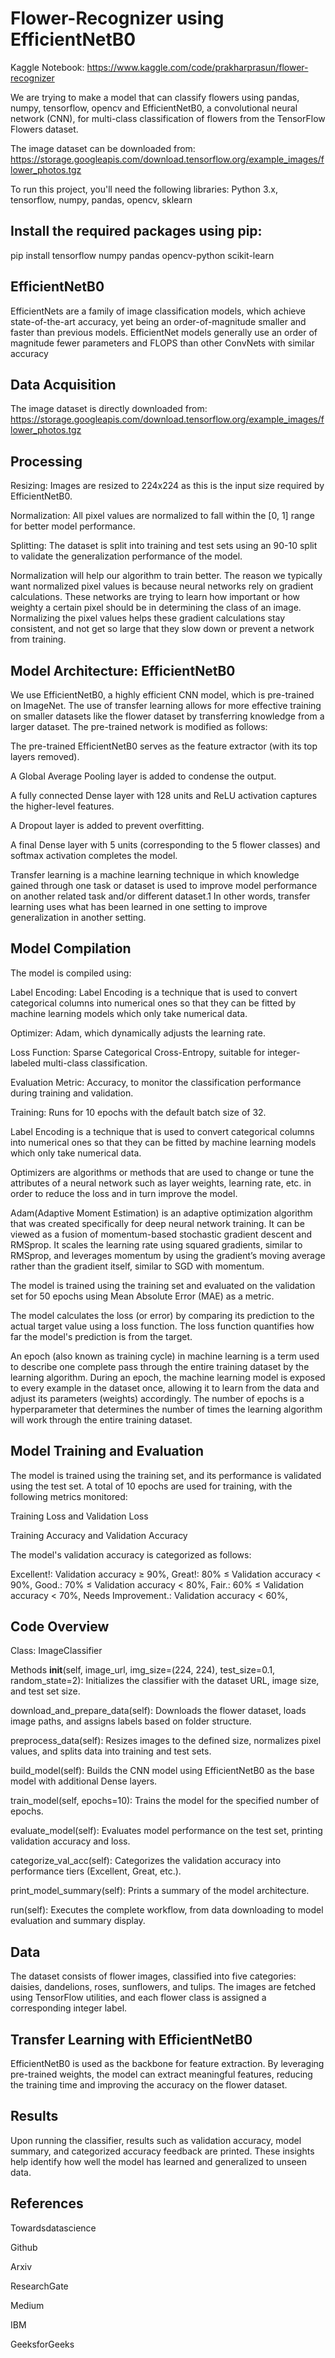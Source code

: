 # Flower-Recognizer using EfficientNetB0
Kaggle Notebook: https://www.kaggle.com/code/prakharprasun/flower-recognizer

We are trying to make a model that can classify flowers using pandas, numpy, tensorflow, opencv and EfficientNetB0, a convolutional neural network (CNN), for multi-class classification of flowers from the TensorFlow Flowers dataset.

The image dataset can be downloaded from:
https://storage.googleapis.com/download.tensorflow.org/example_images/flower_photos.tgz

To run this project, you'll need the following libraries:
Python 3.x, tensorflow, numpy, pandas, opencv, sklearn
## Install the required packages using pip:
pip install tensorflow numpy pandas opencv-python scikit-learn
## EfficientNetB0
EfficientNets are a family of image classification models, which achieve state-of-the-art accuracy, yet being an order-of-magnitude smaller and faster than previous models.
EfficientNet models generally use an order of magnitude fewer parameters and FLOPS than other ConvNets with similar accuracy
## Data Acquisition
The image dataset is directly downloaded from:
https://storage.googleapis.com/download.tensorflow.org/example_images/flower_photos.tgz
## Processing
Resizing: Images are resized to 224x224 as this is the input size required by EfficientNetB0.

Normalization: All pixel values are normalized to fall within the [0, 1] range for better model performance.

Splitting: The dataset is split into training and test sets using an 90-10 split to validate the generalization performance of the model.

Normalization will help our algorithm to train better. The reason we typically want normalized pixel values is because neural networks rely on gradient calculations. These networks are trying to learn how important or how weighty a certain pixel should be in determining the class of an image. Normalizing the pixel values helps these gradient calculations stay consistent, and not get so large that they slow down or prevent a network from training.

## Model Architecture: EfficientNetB0
We use EfficientNetB0, a highly efficient CNN model, which is pre-trained on ImageNet. The use of transfer learning allows for more effective training on smaller datasets like the flower dataset by transferring knowledge from a larger dataset. The pre-trained network is modified as follows:

The pre-trained EfficientNetB0 serves as the feature extractor (with its top layers removed).

A Global Average Pooling layer is added to condense the output.

A fully connected Dense layer with 128 units and ReLU activation captures the higher-level features.

A Dropout layer is added to prevent overfitting.

A final Dense layer with 5 units (corresponding to the 5 flower classes) and softmax activation completes the model.


Transfer learning is a machine learning technique in which knowledge gained through one task or dataset is used to improve model performance on another related task and/or different dataset.1 In other words, transfer learning uses what has been learned in one setting to improve generalization in another setting.
## Model Compilation
The model is compiled using:

Label Encoding: Label Encoding is a technique that is used to convert categorical columns into numerical ones so that they can be fitted by machine learning models which only take numerical data.

Optimizer: Adam, which dynamically adjusts the learning rate.

Loss Function: Sparse Categorical Cross-Entropy, suitable for integer-labeled multi-class classification.

Evaluation Metric: Accuracy, to monitor the classification performance during training and validation.

Training: Runs for 10 epochs with the default batch size of 32.


Label Encoding is a technique that is used to convert categorical columns into numerical ones so that they can be fitted by machine learning models which only take numerical data.

Optimizers are algorithms or methods that are used to change or tune the attributes of a neural network such as layer weights, learning rate, etc. in order to reduce the loss and in turn improve the model.

Adam(Adaptive Moment Estimation) is an adaptive optimization algorithm that was created specifically for deep neural network training. It can be viewed as a fusion of momentum-based stochastic gradient descent and RMSprop. It scales the learning rate using squared gradients, similar to RMSprop, and leverages momentum by using the gradient’s moving average rather than the gradient itself, similar to SGD with momentum. 

The model is trained using the training set and evaluated on the validation set for 50 epochs using Mean Absolute Error (MAE) as a metric.

The model calculates the loss (or error) by comparing its prediction to the actual target value using a loss function. The loss function quantifies how far the model's prediction is from the target.

An epoch (also known as training cycle) in machine learning is a term used to describe one complete pass through the entire training dataset by the learning algorithm. During an epoch, the machine learning model is exposed to every example in the dataset once, allowing it to learn from the data and adjust its parameters (weights) accordingly. The number of epochs is a hyperparameter that determines the number of times the learning algorithm will work through the entire training dataset.
## Model Training and Evaluation
The model is trained using the training set, and its performance is validated using the test set. A total of 10 epochs are used for training, with the following metrics monitored:

Training Loss and Validation Loss

Training Accuracy and Validation Accuracy

The model's validation accuracy is categorized as follows:

Excellent!: Validation accuracy ≥ 90%,
Great!: 80% ≤ Validation accuracy < 90%,
Good.: 70% ≤ Validation accuracy < 80%,
Fair.: 60% ≤ Validation accuracy < 70%,
Needs Improvement.: Validation accuracy < 60%,
## Code Overview
Class: ImageClassifier

Methods
__init__(self, image_url, img_size=(224, 224), test_size=0.1, random_state=2): Initializes the classifier with the dataset URL, image size, and test set size.

download_and_prepare_data(self): Downloads the flower dataset, loads image paths, and assigns labels based on folder structure.

preprocess_data(self): Resizes images to the defined size, normalizes pixel values, and splits data into training and test sets.

build_model(self): Builds the CNN model using EfficientNetB0 as the base model with additional Dense layers.

train_model(self, epochs=10): Trains the model for the specified number of epochs.

evaluate_model(self): Evaluates model performance on the test set, printing validation accuracy and loss.

categorize_val_acc(self): Categorizes the validation accuracy into performance tiers (Excellent, Great, etc.).

print_model_summary(self): Prints a summary of the model architecture.

run(self): Executes the complete workflow, from data downloading to model evaluation and summary display.

## Data
The dataset consists of flower images, classified into five categories: daisies, dandelions, roses, sunflowers, and tulips. The images are fetched using TensorFlow utilities, and each flower class is assigned a corresponding integer label.
## Transfer Learning with EfficientNetB0
EfficientNetB0 is used as the backbone for feature extraction. By leveraging pre-trained weights, the model can extract meaningful features, reducing the training time and improving the accuracy on the flower dataset.
## Results
Upon running the classifier, results such as validation accuracy, model summary, and categorized accuracy feedback are printed. These insights help identify how well the model has learned and generalized to unseen data.
## References
Towardsdatascience

Github

Arxiv

ResearchGate

Medium

IBM

GeeksforGeeks
